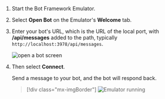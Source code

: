 <!-- Include under ## Start the Emulator and connect your bot H2 header -->

1. Start the Bot Framework Emulator.

1. Select **Open Bot** on the Emulator's **Welcome** tab.

1. Enter your bot's URL, which is the URL of the local port, with **/api/messages** added to the path, typically `http://localhost:3978/api/messages`.

   <!--This is the same process in the Emulator for all three languages.-->
   ![open a bot screen](~/media/python/quickstart/open-bot.png)

1. Then select **Connect**.

   Send a message to your bot, and the bot will respond back.

   > [!div class="mx-imgBorder"]
   > ![Emulator running](~/media/emulator-v4/cs-quickstart.png)
